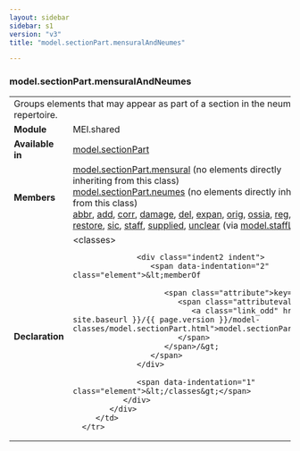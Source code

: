 ```yaml
---
layout: sidebar
sidebar: s1
version: "v3"
title: "model.sectionPart.mensuralAndNeumes"

---
```


<div class="classSpec model">
   <h3 id="model.sectionPart.mensuralAndNeumes">model.sectionPart.mensuralAndNeumes</h3>
   <table class="wovenodd">
      <tr>
         <td colspan="2" class="wovenodd-col2">Groups elements that may appear as part of a section in the neume repertoire.</td>
      </tr>
      <tr>
         <td class="wovenodd-col1">
            <strong>Module</strong>
         </td>
         <td class="wovenodd-col2">MEI.shared</td>
      </tr>
      <tr>
         <td class="wovenodd-col1">
            <strong>Available in</strong>
         </td>
         <td class="wovenodd-col2">
            <div class="parent">
               <div>
                  <a class="link_odd_classSpec" href="{{ site.baseurl }}/{{ page.version }}/model-classes/model.sectionPart.html">model.sectionPart</a>
               </div>
            </div>
         </td>
      </tr>
      <tr>
         <td class="wovenodd-col1">
            <strong>Members</strong>
         </td>
         <td class="wovenodd-col2">
            <div class="parent">
               <div>
                  <span>
                     <a class="link_odd_classSpec" href="{{ site.baseurl }}/{{ page.version }}/model-classes/model.sectionPart.mensural.html">model.sectionPart.mensural</a> (no elements directly inheriting from this class)
                  </span>
               </div>
               <div>
                  <span>
                     <a class="link_odd_classSpec" href="{{ site.baseurl }}/{{ page.version }}/model-classes/model.sectionPart.neumes.html">model.sectionPart.neumes</a> (no elements directly inheriting from this class)
                  </span>
               </div>
               <div>
                  <a class="link_odd_elementSpec" href="{{ site.baseurl }}/{{ page.version }}/model-classes/abbr.html">abbr</a>, 
                  <a class="link_odd_elementSpec" href="{{ site.baseurl }}/{{ page.version }}/model-classes/add.html">add</a>, 
                  <a class="link_odd_elementSpec" href="{{ site.baseurl }}/{{ page.version }}/model-classes/corr.html">corr</a>, 
                  <a class="link_odd_elementSpec" href="{{ site.baseurl }}/{{ page.version }}/model-classes/damage.html">damage</a>, 
                  <a class="link_odd_elementSpec" href="{{ site.baseurl }}/{{ page.version }}/model-classes/del.html">del</a>, 
                  <a class="link_odd_elementSpec" href="{{ site.baseurl }}/{{ page.version }}/model-classes/expan.html">expan</a>, 
                  <a class="link_odd_elementSpec" href="{{ site.baseurl }}/{{ page.version }}/model-classes/orig.html">orig</a>, 
                  <a class="link_odd_elementSpec" href="{{ site.baseurl }}/{{ page.version }}/model-classes/ossia.html">ossia</a>, 
                  <a class="link_odd_elementSpec" href="{{ site.baseurl }}/{{ page.version }}/model-classes/reg.html">reg</a>, 
                  <a class="link_odd_elementSpec" href="{{ site.baseurl }}/{{ page.version }}/model-classes/restore.html">restore</a>, 
                  <a class="link_odd_elementSpec" href="{{ site.baseurl }}/{{ page.version }}/model-classes/sic.html">sic</a>, 
                  <a class="link_odd_elementSpec" href="{{ site.baseurl }}/{{ page.version }}/model-classes/staff.html">staff</a>, 
                  <a class="link_odd_elementSpec" href="{{ site.baseurl }}/{{ page.version }}/model-classes/supplied.html">supplied</a>, 
                  <a class="link_odd_elementSpec" href="{{ site.baseurl }}/{{ page.version }}/model-classes/unclear.html">unclear</a>
                  <span> (via 
                     <a class="link_odd_classSpec" href="{{ site.baseurl }}/{{ page.version }}/model-classes/model.staffLike.html">model.staffLike</a>)
                  </span>
               </div>
            </div>
         </td>
      </tr>
      <tr>
         <td class="wovenodd-col1">
            <strong>Declaration</strong>
         </td>
         <td class="wovenodd-col2">
            <div xml:space="preserve" class="pre">
               <div class="indent1 indent">
                  <span data-indentation="1" class="element">&lt;classes&gt;</span>
                  
                  <div class="indent2 indent">
                     <span data-indentation="2" class="element">&lt;memberOf
                        
                        <span class="attribute">key=
                           <span class="attributevalue">"
                              <a class="link_odd" href="{{ site.baseurl }}/{{ page.version }}/model-classes/model.sectionPart.html">model.sectionPart</a>"
                           </span>
                        </span>/&gt;
                     </span>
                  </div>
                  
                  <span data-indentation="1" class="element">&lt;/classes&gt;</span>
               </div>
            </div>
         </td>
      </tr>
   </table>
</div>